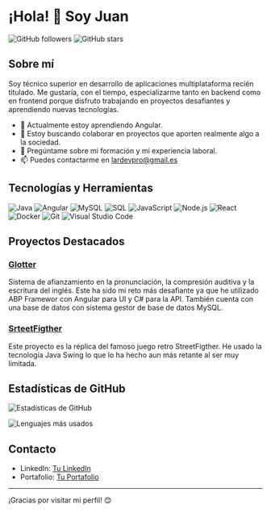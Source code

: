 # ¡Hola! 👋 Soy Juan

![GitHub followers](https://img.shields.io/github/followers/tu-usuario?style=social)
![GitHub stars](https://img.shields.io/github/stars/tu-usuario?style=social)

## Sobre mí

Soy técnico superior en desarrollo de aplicaciones multiplataforma recién titulado. Me gustaría, con el tiempo, especializarme tanto en backend como en frontend porque disfruto trabajando en proyectos desafiantes y aprendiendo nuevas tecnologías.

- 🌱 Actualmente estoy aprendiendo Angular.
- 👯 Estoy buscando colaborar en proyectos que aporten realmente algo a la sociedad.
- 💬 Pregúntame sobre mi formación y mi experiencia laboral.
- 📫 Puedes contactarme en lardevpro@gmail.es 

## Tecnologías y Herramientas

![Java](https://img.shields.io/badge/-Java-007396?style=flat-square&logo=java&logoColor=white)
![Angular](https://img.shields.io/badge/-Angular-DD0031?style=flat-square&logo=angular&logoColor=white)
![MySQL](https://img.shields.io/badge/-MySQL-4479A1?style=flat-square&logo=mysql&logoColor=white)
![SQL](https://img.shields.io/badge/-SQL-336791?style=flat-square&logo=postgresql&logoColor=white)
![JavaScript](https://img.shields.io/badge/-JavaScript-F7DF1E?style=flat-square&logo=javascript&logoColor=black)
![Node.js](https://img.shields.io/badge/-Node.js-339933?style=flat-square&logo=node.js&logoColor=white)
![React](https://img.shields.io/badge/-React-61DAFB?style=flat-square&logo=react&logoColor=black)
![Docker](https://img.shields.io/badge/-Docker-2496ED?style=flat-square&logo=docker&logoColor=white)
![Git](https://img.shields.io/badge/-Git-F05032?style=flat-square&logo=git&logoColor=white)
![Visual Studio Code](https://img.shields.io/badge/-VSCode-007ACC?style=flat-square&logo=visual-studio-code&logoColor=white)


## Proyectos Destacados

### [Glotter]([https://github.com/tu-usuario/proyecto-1](https://github.com/lardevpro/Jlara.SystemLangGlotter))
Sistema de afianzamiento en la pronunciación, la compresión auditiva y la escritura del inglés. Este ha sido mi reto más desafiante ya que he utilizado ABP Framewor con Angular para UI y C# para la API.
También cuenta con una base de datos con sistema gestor de base de datos MySQL.

### [SrteetFigther]([https://github.com/tu-usuario/proyecto-2](https://github.com/lardevpro/Street-Figther))
Este proyecto es la réplica del famoso juego retro StreetFigther. He usado la tecnología Java Swing lo que lo ha hecho aun más retante al ser muy limitada.



## Estadísticas de GitHub

![Estadísticas de GitHub](https://github-readme-stats.vercel.app/api?username=tu-usuario&show_icons=true&theme=dark)

![Lenguajes más usados](https://github-readme-stats.vercel.app/api/top-langs/?username=tu-usuario&layout=compact&theme=dark)

## Contacto

- LinkedIn: [Tu LinkedIn](https://www.linkedin.com/in/lardevpro/)
- Portafolio: [Tu Portafolio](https://lardevpro.github.io/)

---

¡Gracias por visitar mi perfil! 😊
